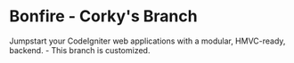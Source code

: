 Bonfire - Corky's Branch
=======

Jumpstart your CodeIgniter web applications with a modular, HMVC-ready, backend. - This branch is customized.
